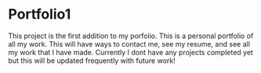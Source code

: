 # Portfolio1
This project is the first addition to my porfolio. This is a personal portfolio of all my work. This will have ways to contact me, see my resume, and see all my work that I have made. Currently I dont have any projects completed yet but this will be updated frequently with future work! 